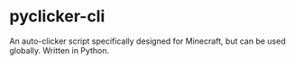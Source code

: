 # pyclicker-cli
An auto-clicker script specifically designed for Minecraft, but can be used globally. Written in Python.
